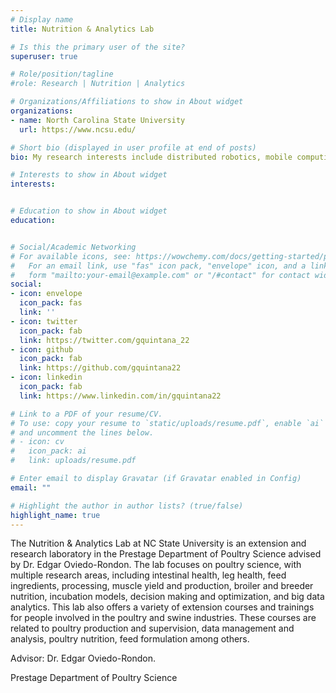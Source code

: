 ```yaml
---
# Display name
title: Nutrition & Analytics Lab

# Is this the primary user of the site?
superuser: true

# Role/position/tagline
#role: Research | Nutrition | Analytics

# Organizations/Affiliations to show in About widget
organizations:
- name: North Carolina State University
  url: https://www.ncsu.edu/

# Short bio (displayed in user profile at end of posts)
bio: My research interests include distributed robotics, mobile computing and programmable matter.

# Interests to show in About widget
interests:


# Education to show in About widget
education:


# Social/Academic Networking
# For available icons, see: https://wowchemy.com/docs/getting-started/page-builder/#icons
#   For an email link, use "fas" icon pack, "envelope" icon, and a link in the
#   form "mailto:your-email@example.com" or "/#contact" for contact widget.
social:
- icon: envelope
  icon_pack: fas
  link: ''
- icon: twitter
  icon_pack: fab
  link: https://twitter.com/gquintana_22
- icon: github
  icon_pack: fab
  link: https://github.com/gquintana22
- icon: linkedin
  icon_pack: fab
  link: https://www.linkedin.com/in/gquintana22

# Link to a PDF of your resume/CV.
# To use: copy your resume to `static/uploads/resume.pdf`, enable `ai` icons in `params.toml`, 
# and uncomment the lines below.
# - icon: cv
#   icon_pack: ai
#   link: uploads/resume.pdf

# Enter email to display Gravatar (if Gravatar enabled in Config)
email: ""

# Highlight the author in author lists? (true/false)
highlight_name: true
---
```


The Nutrition & Analytics Lab at NC State University is an extension and research laboratory in the Prestage Department of Poultry Science advised by Dr. Edgar Oviedo-Rondon. The lab focuses on poultry science, with multiple research areas, including intestinal health, leg health, feed ingredients, processing, muscle yield and production, broiler and breeder nutrition, incubation models, decision making and optimization, and big data analytics. This lab also offers a variety of extension courses and trainings for people involved in the poultry and swine industries. These courses are related to poultry production and supervision, data management and analysis, poultry nutrition, feed formulation among others.

Advisor: Dr. Edgar Oviedo-Rondon.

Prestage Department of Poultry Science



